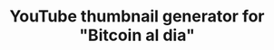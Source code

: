 ---
title: YouTube thumbnail generator for "Bitcoin al dia"
description: Easy to use thumbnail generator for the YouTube channel "Bitcoin al dia".
name: '"Bitcoin al dia" thumbnails generator'
shortName: YT thumbnails
addShortcut: false
url: https://miniatura-bitcoinaldia.netlify.app/
sourceCode: https://github.com/mauriciabad/BitcoinAlDia-Thumbnail-Generator
maskableIcon: /apps/bitcoinaldia/maskable-icon.png
---